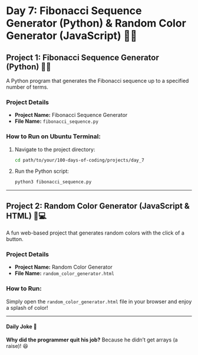 # Day 7: Fibonacci Sequence Generator (Python) & Random Color Generator (JavaScript) 🔢🎨

## Project 1: Fibonacci Sequence Generator (Python) 🐍🔢
A Python program that generates the Fibonacci sequence up to a specified number of terms.

### Project Details
- **Project Name:** Fibonacci Sequence Generator
- **File Name:** `fibonacci_sequence.py`

### How to Run on Ubuntu Terminal:
1. Navigate to the project directory:
   ```bash
   cd path/to/your/100-days-of-coding/projects/day_7
   ```

2. Run the Python script:
   ```bash
   python3 fibonacci_sequence.py
   ```

---

## Project 2: Random Color Generator (JavaScript & HTML) 🎨💻
A fun web-based project that generates random colors with the click of a button.

### Project Details
- **Project Name:** Random Color Generator
- **File Name:** `random_color_generator.html`

### How to Run:
Simply open the `random_color_generator.html` file in your browser and enjoy a splash of color!

---

#### Daily Joke 🤣
**Why did the programmer quit his job?**
Because he didn’t get arrays (a raise)! 😆
